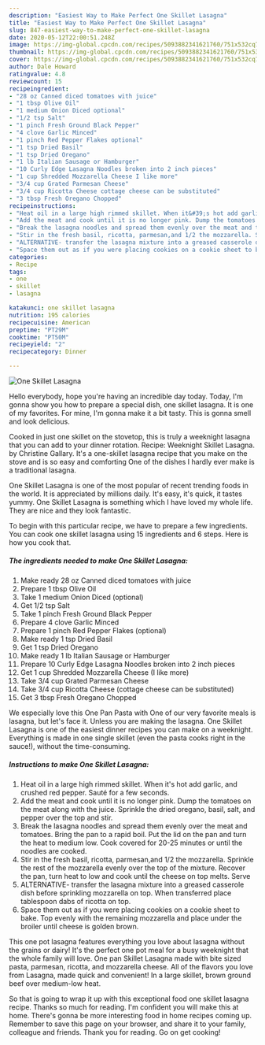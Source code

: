```yaml
---
description: "Easiest Way to Make Perfect One Skillet Lasagna"
title: "Easiest Way to Make Perfect One Skillet Lasagna"
slug: 847-easiest-way-to-make-perfect-one-skillet-lasagna
date: 2020-05-12T22:00:51.248Z
image: https://img-global.cpcdn.com/recipes/5093882341621760/751x532cq70/one-skillet-lasagna-recipe-main-photo.jpg
thumbnail: https://img-global.cpcdn.com/recipes/5093882341621760/751x532cq70/one-skillet-lasagna-recipe-main-photo.jpg
cover: https://img-global.cpcdn.com/recipes/5093882341621760/751x532cq70/one-skillet-lasagna-recipe-main-photo.jpg
author: Dale Howard
ratingvalue: 4.8
reviewcount: 15
recipeingredient:
- "28 oz Canned diced tomatoes with juice"
- "1 tbsp Olive Oil"
- "1 medium Onion Diced optional"
- "1/2 tsp Salt"
- "1 pinch Fresh Ground Black Pepper"
- "4 clove Garlic Minced"
- "1 pinch Red Pepper Flakes optional"
- "1 tsp Dried Basil"
- "1 tsp Dried Oregano"
- "1 lb Italian Sausage or Hamburger"
- "10 Curly Edge Lasagna Noodles broken into 2 inch pieces"
- "1 cup Shredded Mozzarella Cheese I like more"
- "3/4 cup Grated Parmesan Cheese"
- "3/4 cup Ricotta Cheese cottage cheese can be substituted"
- "3 tbsp Fresh Oregano Chopped"
recipeinstructions:
- "Heat oil in a large high rimmed skillet. When it&#39;s hot add garlic, and crushed red pepper. Sauté for a few seconds."
- "Add the meat and cook until it is no longer pink. Dump the tomatoes on the meat along with the juice. Sprinkle the dried oregano, basil, salt, and pepper over the top and stir."
- "Break the lasagna noodles and spread them evenly over the meat and tomatoes. Bring the pan to a rapid boil. Put the lid on the pan and turn the heat to medium low. Cook covered for 20-25 minutes or until the noodles are cooked."
- "Stir in the fresh basil, ricotta, parmesan,and 1/2 the mozzarella. Sprinkle the rest of the mozzarella evenly over the top of the mixture. Recover the pan, turn heat to low and cook until the cheese on top melts. Serve"
- "ALTERNATIVE- transfer the lasagna mixture into a greased casserole dish before sprinkling mozzarella on top. When transferred place tablespoon dabs of ricotta on top."
- "Space them out as if you were placing cookies on a cookie sheet to bake. Top evenly with the remaining mozzarella and place under the broiler until cheese is golden brown."
categories:
- Recipe
tags:
- one
- skillet
- lasagna

katakunci: one skillet lasagna 
nutrition: 195 calories
recipecuisine: American
preptime: "PT29M"
cooktime: "PT50M"
recipeyield: "2"
recipecategory: Dinner

---
```



![One Skillet Lasagna](https://img-global.cpcdn.com/recipes/5093882341621760/751x532cq70/one-skillet-lasagna-recipe-main-photo.jpg)

Hello everybody, hope you're having an incredible day today. Today, I'm gonna show you how to prepare a special dish, one skillet lasagna. It is one of my favorites. For mine, I'm gonna make it a bit tasty. This is gonna smell and look delicious.

Cooked in just one skillet on the stovetop, this is truly a weeknight lasagna that you can add to your dinner rotation. Recipe: Weeknight Skillet Lasagna. by Christine Gallary. It&#39;s a one-skillet lasagna recipe that you make on the stove and is so easy and comforting One of the dishes I hardly ever make is a traditional lasagna.

One Skillet Lasagna is one of the most popular of recent trending foods in the world. It is appreciated by millions daily. It's easy, it's quick, it tastes yummy. One Skillet Lasagna is something which I have loved my whole life. They are nice and they look fantastic.


To begin with this particular recipe, we have to prepare a few ingredients. You can cook one skillet lasagna using 15 ingredients and 6 steps. Here is how you cook that.

<!--inarticleads1-->

##### The ingredients needed to make One Skillet Lasagna:

1. Make ready 28 oz Canned diced tomatoes with juice
1. Prepare 1 tbsp Olive Oil
1. Take 1 medium Onion Diced (optional)
1. Get 1/2 tsp Salt
1. Take 1 pinch Fresh Ground Black Pepper
1. Prepare 4 clove Garlic Minced
1. Prepare 1 pinch Red Pepper Flakes (optional)
1. Make ready 1 tsp Dried Basil
1. Get 1 tsp Dried Oregano
1. Make ready 1 lb Italian Sausage or Hamburger
1. Prepare 10 Curly Edge Lasagna Noodles broken into 2 inch pieces
1. Get 1 cup Shredded Mozzarella Cheese (I like more)
1. Take 3/4 cup Grated Parmesan Cheese
1. Take 3/4 cup Ricotta Cheese (cottage cheese can be substituted)
1. Get 3 tbsp Fresh Oregano Chopped


We especially love this One Pan Pasta with One of our very favorite meals is lasagna, but let&#39;s face it. Unless you are making the lasagna. One Skillet Lasagna is one of the easiest dinner recipes you can make on a weeknight. Everything is made in one single skillet (even the pasta cooks right in the sauce!), without the time-consuming. 

<!--inarticleads2-->

##### Instructions to make One Skillet Lasagna:

1. Heat oil in a large high rimmed skillet. When it&#39;s hot add garlic, and crushed red pepper. Sauté for a few seconds.
1. Add the meat and cook until it is no longer pink. Dump the tomatoes on the meat along with the juice. Sprinkle the dried oregano, basil, salt, and pepper over the top and stir.
1. Break the lasagna noodles and spread them evenly over the meat and tomatoes. Bring the pan to a rapid boil. Put the lid on the pan and turn the heat to medium low. Cook covered for 20-25 minutes or until the noodles are cooked.
1. Stir in the fresh basil, ricotta, parmesan,and 1/2 the mozzarella. Sprinkle the rest of the mozzarella evenly over the top of the mixture. Recover the pan, turn heat to low and cook until the cheese on top melts. Serve
1. ALTERNATIVE- transfer the lasagna mixture into a greased casserole dish before sprinkling mozzarella on top. When transferred place tablespoon dabs of ricotta on top.
1. Space them out as if you were placing cookies on a cookie sheet to bake. Top evenly with the remaining mozzarella and place under the broiler until cheese is golden brown.


This one pot lasagna features everything you love about lasagna without the grains or dairy! It&#39;s the perfect one pot meal for a busy weeknight that the whole family will love. One pan Skillet Lasagna made with bite sized pasta, parmesan, ricotta, and mozzarella cheese. All of the flavors you love from Lasagna, made quick and convenient! In a large skillet, brown ground beef over medium-low heat. 

So that is going to wrap it up with this exceptional food one skillet lasagna recipe. Thanks so much for reading. I'm confident you will make this at home. There's gonna be more interesting food in home recipes coming up. Remember to save this page on your browser, and share it to your family, colleague and friends. Thank you for reading. Go on get cooking!
